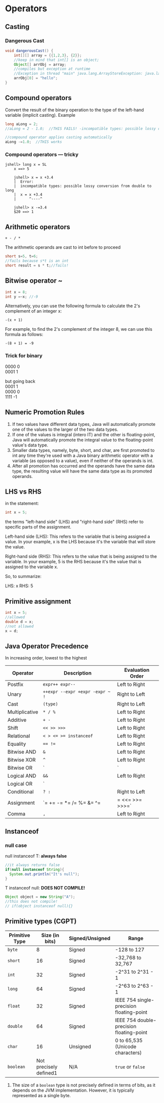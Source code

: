 # Operators

## Casting
### Dangerous Cast
```java
void dangerousCast() {
    int[][] array = {{1,2,3}, {2}};
    //keep in mind that int[] is an object;
    Object[] arrObj = array;
    //compiles but exception at runtime
    //Exception in thread "main" java.lang.ArrayStoreException: java.lang.String
    arrObj[0] = "hello";
}
```
## Compound operators
Convert the result of the binary operation to the type of the left-hand variable (implicit casting).
Example
```java
long aLong = 2;
//aLong = 2 - 1.0;  //THIS FAILS! -incompatible types: possible lossy conversion from double to long

//compound operator applies casting automatically
aLong -=1.0;  //THIS works

```
### Compound operators — tricky
```jshelllanguage
jshell> long x = 5L
    x ==> 5

    jshell> x = x +3.4
    |  Error:
    |  incompatible types: possible lossy conversion from double to long
    |  x = x +3.4
    |      ^----^

    jshell> x -=3.4
    $20 ==> 1
```

## Arithmetic operators
`+ - / *`

The arithmetic operands are cast to int before to proceed
```java
short s=5, t=6;
//fails because s*t is an int
short result = s * t;//fails!
```

## Bitwise operator ~
```java
int x = 8;
int y =~x; //-9
```
Alternatively, you can use the following formula to calculate the 2's complement of an integer x:

`-(x + 1)`

For example, to find the 2's complement of the integer 8, we can use this formula as follows:

`-(8 + 1) = -9`

### Trick for binary
0000  0   
0001  1 

but going back   
0001   1   
0000   0   
1111  -1

## Numeric Promotion Rules

1. If two values have different data types, Java will automatically promote one of the values to the larger of the two data types.
2. If one of the values is integral (intero IT) and the other is floating-point, Java will automatically promote the integral value to the floating-point value's data type.
3. Smaller data types, namely, byte, short, and char, are first promoted to int any time they're used with a Java binary arithmetic operator with a variable (as opposed to a value), even if neither of the operands is int.
4. After all promotion has occurred and the operands have the same data type, the resulting value will have the same data type as its promoted operands.

## LHS vs RHS
in the statement:  
```java
int x = 5;   
```

the terms "left-hand side" (LHS) and "right-hand side" (RHS) refer to specific parts of the assignment.

Left-hand side (LHS): This refers to the variable that is being assigned a value. In your example, x is the LHS because it's the variable that will store the value.

Right-hand side (RHS): This refers to the value that is being assigned to the variable. In your example, 5 is the RHS because it's the value that is assigned to the variable x.

So, to summarize:

LHS: x
RHS: 5

## Primitive assignment
```java
int x = 5;
//allowed
double d = x;
//not allowed
x = d;
```

## Java Operator Precedence
In increasing order, lowest to the highest

| Operator             | Description                              | Evaluation Order    |
|----------------------|------------------------------------------|---------------------|
| Postfix              | `expr++ expr--`                          | Left to Right       |
| Unary                | `++expr --expr +expr -expr ~ !`          | Right to Left       |
| Cast                 | `(type)`                                 | Right to Left       |
| Multiplicative       | `* / %`                                  | Left to Right       |
| Additive             | `+ -`                                    | Left to Right       |
| Shift                | `<< >> >>>`                              | Left to Right       |
| Relational           | `< > <= >= instanceof`                   | Left to Right       |
| Equality             | `== !=`                                  | Left to Right       |
| Bitwise AND          | `&`                                      | Left to Right       |
| Bitwise XOR          | `^`                                      | Left to Right       |
| Bitwise OR           | `|`                                      | Left to Right       |
| Logical AND          | `&&`                                     | Left to Right       |
| Logical OR           | `||`                                     | Left to Right       |
| Conditional          | `? :`                                    | Right to Left       |
| Assignment           | `= += -= *= /= %= &= ^= |= <<= >>= >>>=` | Right to Left       |
| Comma                | `,`                                      | Left to Right       |


## Instanceof
### null case
null instanceof T: **always false**
```java
//it always returns false
if(null instanceof String){
  System.out.println("It's null");
}
```
T instanceof null: **DOES NOT COMPILE!**
```java
Object object = new String("A");
//this does not compile!
// if(object instanceof null){}
```
## Primitive types (CGPT)
| Primitive Type | Size (in bits) | Signed/Unsigned | Range                                 |
|-----------------|-----------------|------------------|---------------------------------------|
| `byte`          | 8               | Signed           | -128 to 127                           |
| `short`         | 16              | Signed           | -32,768 to 32,767                     |
| `int`           | 32              | Signed           | -2^31 to 2^31 - 1                     |
| `long`          | 64              | Signed           | -2^63 to 2^63 - 1                     |
| `float`         | 32              | Signed           | IEEE 754 single-precision floating-point |
| `double`        | 64              | Signed           | IEEE 754 double-precision floating-point |
| `char`          | 16              | Unsigned         | 0 to 65,535 (Unicode characters)      |
| `boolean`       | Not precisely defined1 | N/A            | `true` or `false`                     |

1. The size of a `boolean` type is not precisely defined in terms of bits, as it depends on the JVM implementation. However, it is typically represented as a single byte.
